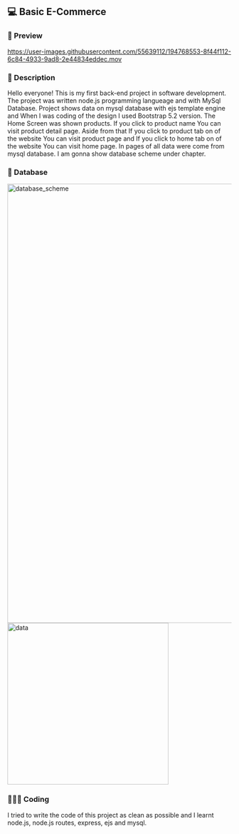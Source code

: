 ## 💻 Basic E-Commerce

### 🔎 Preview
https://user-images.githubusercontent.com/55639112/194768553-8f44f112-6c84-4933-9ad8-2e44834eddec.mov

### 📁 Description
Hello everyone! This is my first back-end project in software development. The project was written node.js programming langueage and with MySql Database. Project shows data on mysql database with ejs template engine and When I was coding of the design I used Bootstrap 5.2 version. The Home Screen was shown products. If you click to product name You can visit product detail page. Aside from that If you click to product tab on of the website You can visit product page and If you click to home tab on of the website You can visit home page. In pages of all data were come from mysql database. I am gonna show database scheme under chapter.

### 🚀 Database
<img width="984" alt="database_scheme" src="https://user-images.githubusercontent.com/55639112/194768561-6e6e78e5-a46d-405f-b54e-783906c9d4f1.png">
<img width="362" alt="data" src="https://user-images.githubusercontent.com/55639112/194768601-01b67553-0711-4600-8ef7-fbfc05004902.png">

### 🧑🏻‍💻 Coding
I tried to write the code of this project as clean as possible and I learnt node.js, node.js routes, express, ejs and mysql.
